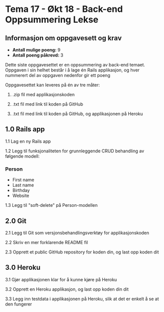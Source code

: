 Tema 17 - Økt 18 - Back-end Oppsummering Lekse
==============================================

## Informasjon om oppgavesett og krav

- **Antall mulige poeng:** 9
- **Antall poeng påkrevd:** 3

Dette siste oppgavesettet er en oppsummering av back-end temaet. Oppgaven i sin helhet består i å lage én Rails applikasjon, og hver nummerert del av oppgaven nedenfor gir ett poeng

Oppgavesettet kan leveres på én av tre måter:

1. .zip fil med applikasjonskoden

2. .txt fil med link til koden på GitHub

3. .txt fil med link til koden på GitHub, og applikasjonen på Heroku

## 1.0 Rails app

1.1 Lag en ny Rails app

1.2 Legg til funksjonaliteten for grunnleggende CRUD behandling av følgende modell:

### Person

- First name
- Last name
- Birthday
- Website

1.3 Legg til "soft-delete" på Person-modellen

## 2.0 Git

2.1 Legg til Git som versjonsbehandlingsverktøy for applikasjonskoden

2.2 Skriv en mer forklarende README fil

2.3 Opprett et public GitHub repository for koden din, og last opp koden dit

## 3.0 Heroku

3.1 Gjør applikasjonen klar for å kunne kjøre på Heroku

3.2 Opprett en Heroku applikasjon, og last opp koden din dit

3.3 Legg inn testdata i applikasjonen på Heroku, slik at det er enkelt å se at den fungerer
